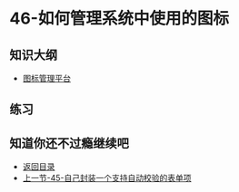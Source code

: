 # 46-如何管理系统中使用的图标

## 知识大纲

* [图标管理平台](https://www.iconfont.cn/)

## 练习

## 知道你还不过瘾继续吧       

* [返回目录](../../README.md)
* [上一节-45-自己封装一个支持自动校验的表单项](../03-实战篇/45-自己封装一个支持自动校验的表单项.md)